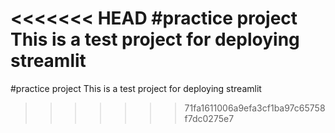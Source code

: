 <<<<<<< HEAD
#practice project
This is a test project for deploying streamlit
=======
#practice project
This is a test project for deploying streamlit
>>>>>>> 71fa1611006a9efa3cf1ba97c65758f7dc0275e7
